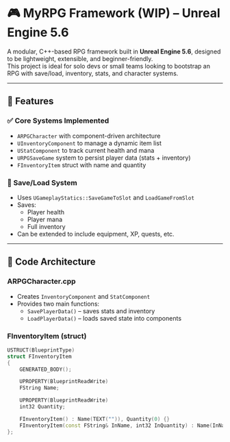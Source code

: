 # 🎮 MyRPG Framework (WIP) – Unreal Engine 5.6

A modular, C++-based RPG framework built in **Unreal Engine 5.6**, designed to be lightweight, extensible, and beginner-friendly.  
This project is ideal for solo devs or small teams looking to bootstrap an RPG with save/load, inventory, stats, and character systems.

---

## 🔧 Features

### ✅ Core Systems Implemented
- `ARPGCharacter` with component-driven architecture
- `UInventoryComponent` to manage a dynamic item list
- `UStatComponent` to track current health and mana
- `URPGSaveGame` system to persist player data (stats + inventory)
- `FInventoryItem` struct with name and quantity

### 💾 Save/Load System
- Uses `UGameplayStatics::SaveGameToSlot` and `LoadGameFromSlot`
- Saves:
  - Player health
  - Player mana
  - Full inventory
- Can be extended to include equipment, XP, quests, etc.

---

## 🧱 Code Architecture

### ARPGCharacter.cpp
- Creates `InventoryComponent` and `StatComponent`
- Provides two main functions:
  - `SavePlayerData()` – saves stats and inventory
  - `LoadPlayerData()` – loads saved state into components

### FInventoryItem (struct)
```cpp
USTRUCT(BlueprintType)
struct FInventoryItem
{
    GENERATED_BODY();

    UPROPERTY(BlueprintReadWrite)
    FString Name;

    UPROPERTY(BlueprintReadWrite)
    int32 Quantity;

    FInventoryItem() : Name(TEXT("")), Quantity(0) {}
    FInventoryItem(const FString& InName, int32 InQuantity) : Name(InName), Quantity(InQuantity) {}
};
